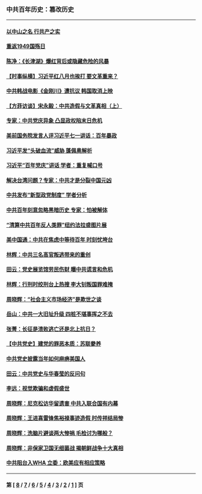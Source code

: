 ### 中共百年历史：篡改历史
---
#### [以中山之名 行共产之实](../../pages/nf1176115/n13346437.md?12030430) 
#### [重返1949国殇日](../../pages/nf1176115/n13346372.md?12030430) 
#### [陈净：《长津湖》爆红背后或隐藏危险的风暴](../../pages/nf1176115/n13314364.md?12030430) 
#### [【时事纵横】习近平红八月也挨打 要文革重来？](../../pages/nf1176115/n13231393.md?12030430) 
#### [中共韩战电影《金刚川》遭抗议 韩国取消上映](../../pages/nf1176115/n13219114.md?12030430) 
#### [【方菲访谈】宋永毅：中共造假与文革真相（上）](../../pages/nf1176115/n13200760.md?12030430) 
#### [专家：中共党庆异象 凸显政权陷末日危机](../../pages/nf1176115/n13067084.md?12030430) 
#### [美前国务院发言人评习近平七一讲话：百年暴政](../../pages/nf1176115/n13066986.md?12030430) 
#### [习近平发“头破血流”威胁 蓬佩奥解析](../../pages/nf1176115/n13063604.md?12030430) 
#### [习近平“百年党庆”讲话 学者：重复喊口号](../../pages/nf1176115/n13061411.md?12030430) 
#### [解决台湾问题？专家：中共才是分裂中国元凶](../../pages/nf1176115/n13060811.md?12030430) 
#### [中共发布“新型政党制度” 学者分析](../../pages/nf1176115/n13056354.md?12030430) 
#### [中共百年刻意忽略黑暗历史 专家：怕被解体](../../pages/nf1176115/n13056056.md?12030430) 
#### [“清算中共百年反人类罪”纽约法拉盛图片展](../../pages/nf1176115/n13052220.md?12030430) 
#### [美中国通：中共在焦虑中等待百年 时刻忧垮台](../../pages/nf1176115/n13048820.md?12030430) 
#### [林辉：中共三名高官叛逃带来的重创](../../pages/nf1176115/n13035206.md?12030430) 
#### [田云：党史展览馆劳民伤财 曝中共谎言和危机](../../pages/nf1176115/n13033900.md?12030430) 
#### [林辉：行刑时绞刑台上热搜 李大钊叛国罪难掩](../../pages/nf1176115/n13031965.md?12030430) 
#### [周晓辉：“社会主义市场经济”是欺世之谈](../../pages/nf1176115/n13024090.md?12030430) 
#### [岳山：中共一大旧址升级 四桩不堪事挥之不去](../../pages/nf1176115/n13021697.md?12030430) 
#### [张菁：长征是溃败逃亡还是北上抗日？](../../pages/nf1176115/n13020585.md?12030430) 
#### [【中共党史】建党的罪恶本质：苏联豢养](../../pages/nf1176115/n13011888.md?12030430) 
#### [中共党史披露当年如何麻痹美国人](../../pages/nf1176115/n12966400.md?12030430) 
#### [田云：中共党史与华春莹的反问句](../../pages/nf1176115/n12765178.md?12030430) 
#### [李远：视觉欺骗和虚假盛世](../../pages/nf1176115/n12993376.md?12030430) 
#### [周晓辉：尼克松访华留遗害 中共入联合国有内幕](../../pages/nf1176115/n12991422.md?12030430) 
#### [周晓辉：王进喜雷锋焦裕禄事迹造假 时传祥结局惨](../../pages/nf1176115/n12985497.md?12030430) 
#### [周晓辉：洗脑片避谈两大惨祸 毛检讨为哪般？](../../pages/nf1176115/n12971285.md?12030430) 
#### [周晓辉：非保家卫国无细菌战 揭朝鲜战争十大真相](../../pages/nf1176115/n12954161.md?12030430) 
#### [中共阻台入WHA 立委：欧美应有相应策略](../../pages/nf1176115/n12939343.md?12030430) 

---
#### 第 [ [8](./8.md?12030430) / [7](./7.md?12030430) / [6](./6.md?12030430) / [5](./5.md?12030430) / [4](./4.md?12030430) / [3](./3.md?12030430) / [2](./2.md?12030430) / [1](./1.md?12030430) ] 页
